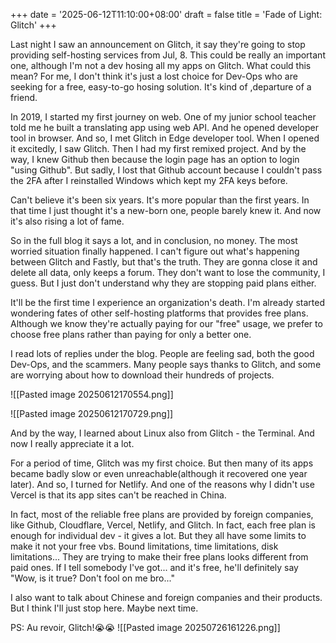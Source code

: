 +++
date = '2025-06-12T11:10:00+08:00'
draft = false
title = 'Fade of Light: Glitch'
+++

Last night I saw an announcement on Glitch, it say they're going to stop providing self-hosting services from Jul, 8. This could be really an important one, although I'm not a dev hosing all my apps on Glitch. What could this mean? For me, I don't think it's just a lost choice for Dev-Ops who are seeking for a free, easy-to-go hosing solution. It's kind of ,departure of a friend.

In 2019, I started my first journey on web. One of my junior school teacher told me he built a translating app using web API. And he opened developer tool in browser. And so, I met Glitch in Edge developer tool. When I opened it excitedly, I saw Glitch. Then I had my first remixed project. And by the way, I knew Github then because the login page has an option to login "using Github". But sadly, I lost that Github account because I couldn't pass the 2FA after I reinstalled Windows which kept my 2FA keys before.

Can't believe it's been six years. It's more popular than the first years. In that time I just thought it's a new-born one, people barely knew it. And now it's also rising a lot of fame.

So in the full blog it says a lot, and in conclusion, no money. The most worried situation finally happened. I can't figure out what's happening between Glitch and Fastly, but that's the truth. They are gonna close it and delete all data, only keeps a forum. They don't want to lose the community, I guess. But I just don't understand why they are stopping paid plans either.

It'll be the first time I experience an organization's death. I'm already started wondering fates of other self-hosting platforms that provides free plans. Although we know they're actually paying for our "free" usage, we prefer to choose free plans rather than paying for only a better one.

I read lots of replies under the blog. People are feeling sad, both the good Dev-Ops, and the scammers. Many people says thanks to Glitch, and some are worrying about how to download their hundreds of projects. 

![[Pasted image 20250612170554.png]]

![[Pasted image 20250612170729.png]]



And by the way, I learned about Linux also from Glitch - the Terminal. And now I really appreciate it a lot.

For a period of time, Glitch was my first choice. But then many of its apps became badly slow or even unreachable(although it recovered one year later). And so, I turned for Netlify. And one of the reasons why I didn't use Vercel is that its app sites can't be reached in China.

In fact, most of the reliable free plans are provided by foreign companies, like Github, Cloudflare, Vercel, Netlify, and Glitch. In fact, each free plan is enough for individual dev - it gives a lot. But they all have some limits to make it not your free vbs. Bound limitations, time limitations, disk limitations... They are trying to make their free plans looks different from paid ones. If I tell somebody I've got... and it's free, he'll definitely say "Wow, is it true? Don't fool on me bro..."

I also want to talk about Chinese and foreign companies and their products. But I think I'll just stop here. Maybe next time.

PS: Au revoir, Glitch!😭😭
![[Pasted image 20250726161226.png]]